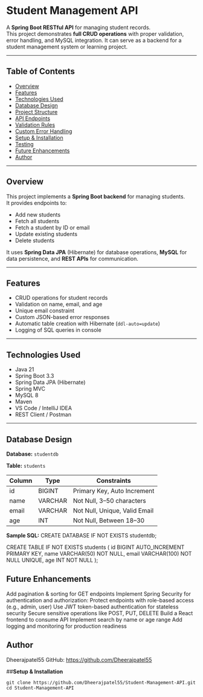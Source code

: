 # Student Management API

A **Spring Boot RESTful API** for managing student records.  
This project demonstrates **full CRUD operations** with proper validation, error handling, and MySQL integration. It can serve as a backend for a student management system or learning project.

---

## **Table of Contents**

- [Overview](#overview)  
- [Features](#features)  
- [Technologies Used](#technologies-used)  
- [Database Design](#database-design)  
- [Project Structure](#project-structure)  
- [API Endpoints](#api-endpoints)  
- [Validation Rules](#validation-rules)  
- [Custom Error Handling](#custom-error-handling)  
- [Setup & Installation](#setup--installation)  
- [Testing](#testing)  
- [Future Enhancements](#future-enhancements)  
- [Author](#author)  

---

## **Overview**

This project implements a **Spring Boot backend** for managing students.  
It provides endpoints to:

- Add new students  
- Fetch all students  
- Fetch a student by ID or email  
- Update existing students  
- Delete students  

It uses **Spring Data JPA** (Hibernate) for database operations, **MySQL** for data persistence, and **REST APIs** for communication.  

---

## **Features**

- CRUD operations for student records  
- Validation on name, email, and age  
- Unique email constraint  
- Custom JSON-based error responses  
- Automatic table creation with Hibernate (`ddl-auto=update`)  
- Logging of SQL queries in console  

---

## **Technologies Used**

- Java 21  
- Spring Boot 3.3
- Spring Data JPA (Hibernate)
- Spring MVC
- MySQL 8  
- Maven  
- VS Code / IntelliJ IDEA  
- REST Client / Postman  

---

## **Database Design**

**Database:** `studentdb`  

**Table:** `students`

| Column | Type        | Constraints                       |
|--------|------------|-----------------------------------|
| id     | BIGINT     | Primary Key, Auto Increment        |
| name   | VARCHAR    | Not Null, 3–50 characters         |
| email  | VARCHAR    | Not Null, Unique, Valid Email     |
| age    | INT        | Not Null, Between 18–30           |

**Sample SQL:**
CREATE DATABASE IF NOT EXISTS studentdb;

CREATE TABLE IF NOT EXISTS students (
    id BIGINT AUTO_INCREMENT PRIMARY KEY,
    name VARCHAR(50) NOT NULL,
    email VARCHAR(100) NOT NULL UNIQUE,
    age INT NOT NULL
);
## **Future Enhancements**

Add pagination & sorting for GET endpoints
Implement Spring Security for authentication and authorization:
Protect endpoints with role-based access (e.g., admin, user)
Use JWT token-based authentication for stateless security
Secure sensitive operations like POST, PUT, DELETE
Build a React frontend to consume API
Implement search by name or age range
Add logging and monitoring for production readiness

## Author

Dheerajpatel55
GitHub: https://github.com/Dheerajpatel55

##**Setup & Installation**

```text
git clone https://github.com/Dheerajpatel55/Student-Management-API.git
cd Student-Management-API


